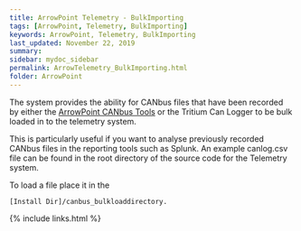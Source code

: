 ```yaml
---
title: ArrowPoint Telemetry - BulkImporting
tags: [ArrowPoint, Telemetry, BulkImporting]
keywords: ArrowPoint, Telemetry, BulkImporting
last_updated: November 22, 2019
summary:
sidebar: mydoc_sidebar
permalink: ArrowTelemetry_BulkImporting.html
folder: ArrowPoint
---
```


The system provides the ability for CANbus files that have been recorded by either the [ArrowPoint CANbus Tools](ArrowCANbus_Overview.html) or the Tritium Can Logger to be bulk loaded in to the telemetry system.

This is particularly useful if you want to analyse previously recorded CANbus files in the reporting tools such as Splunk.  An example canlog.csv file can be found in the root directory of the source code for the Telemetry system.

To load a file place it in the 

```
[Install Dir]/canbus_bulkloaddirectory.
```

{% include links.html %}